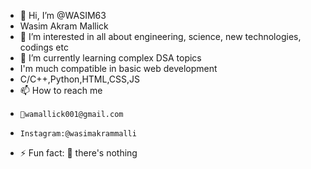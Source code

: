 - 👋 Hi, I’m @WASIM63
- Wasim Akram Mallick 
- 👀 I’m interested in all about engineering, science, new technologies, codings etc
- 🌱 I’m currently learning complex DSA topics
- I'm much compatible in basic web development
- C/C++,Python,HTML,CSS,JS
- 📫 How to reach me
-     📨wamallick001@gmail.com
-     Instagram:@wasimakrammalli
- ⚡ Fun fact: 🙂 there's nothing 
<!---
WASIM63/WASIM63 is a ✨ special ✨ repository because its `README.md` (this file) appears on your GitHub profile.
You can click the Preview link to take a look at your changes.
--->
